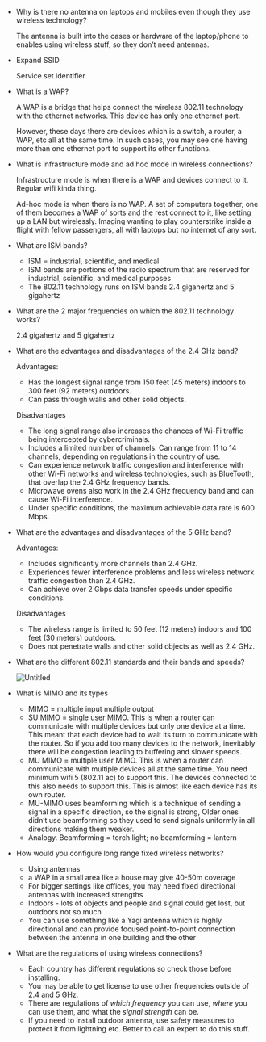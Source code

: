 - Why is there no antenna on laptops and mobiles even though they use wireless technology?
    
    The antenna is built into the cases or hardware of the laptop/phone to enables using wireless stuff, so they don’t need antennas.
    
- Expand SSID
    
    Service set identifier
    
- What is a WAP?
    
    A WAP is a bridge that helps connect the wireless 802.11 technology with the ethernet networks. This device has only one ethernet port. 
    
    However, these days there are devices which is a switch, a router, a WAP, etc all at the same time. In such cases, you may see one having more than one ethernet port to support its other functions.
    
- What is infrastructure mode and ad hoc mode in wireless connections?
    
    Infrastructure mode is when there is a WAP and devices connect to it. Regular wifi kinda thing.
    
    Ad-hoc mode is when there is no WAP. A set of computers together, one of them becomes a WAP of sorts and the rest connect to it, like setting up a LAN but wirelessly. Imaging wanting to play counterstrike inside a flight with fellow passengers, all with laptops but no internet of any sort. 
    
- What are ISM bands?
    - ISM = industrial, scientific, and medical
    - ISM bands are portions of the radio spectrum that are reserved for industrial, scientific, and medical purposes
    - The 802.11 technology runs on ISM bands 2.4 gigahertz and 5 gigahertz
- What are the 2 major frequencies on which the 802.11 technology works?
    
    2.4 gigahertz and 5 gigahertz
    
- What are the advantages and disadvantages of the 2.4 GHz band?
    
    Advantages:
    
    - Has the longest signal range from 150 feet (45 meters) indoors to 300 feet (92 meters) outdoors.
    - Can pass through walls and other solid objects.
    
    Disadvantages
    
    - The long signal range also increases the chances of Wi-Fi traffic being intercepted by cybercriminals.
    - Includes a limited number of channels. Can range from 11 to 14 channels, depending on regulations in the country of use.
    - Can experience network traffic congestion and interference with other Wi-Fi networks and wireless technologies, such as BlueTooth, that overlap the 2.4 GHz frequency bands.
    - Microwave ovens also work in the 2.4 GHz frequency band and can cause Wi-Fi interference.
    - Under specific conditions, the maximum achievable data rate is 600 Mbps.
- What are the advantages and disadvantages of the 5 GHz band?
    
    Advantages:
    
    - Includes significantly more channels than 2.4 GHz.
    - Experiences fewer interference problems and less wireless network traffic congestion than 2.4 GHz.
    - Can achieve over 2 Gbps data transfer speeds under specific conditions.
    
    Disadvantages
    
    - The wireless range is limited to 50 feet (12 meters) indoors and 100 feet (30 meters) outdoors.
    - Does not penetrate walls and other solid objects as well as 2.4 GHz.
- What are the different 802.11 standards and their bands and speeds?
    
    ![Untitled](https://prod-files-secure.s3.us-west-2.amazonaws.com/b53f5d3f-344b-4840-94bc-8498f3af413e/c20e20f7-bc1b-47f3-b531-f1bbfc1de534/Untitled.png)
    
- What is MIMO and its types
    - MIMO = multiple input multiple output
    - SU MIMO = single user MIMO. This is when a router can communicate with multiple devices but only one device at a time. This meant that each device had to wait its turn to communicate with the router. So if you add too many devices to the network, inevitably there will be congestion leading to buffering and slower speeds.
    - MU MIMO = multiple user MIMO. This is when a router can communicate with multiple devices all at the same time. You need minimum wifi 5 (802.11 ac) to support this. The devices connected to this also needs to support this. This is almost like each device has its own router.
    - MU-MIMO uses beamforming which is a technique of sending a signal in a specific direction, so the signal is strong, Older ones didn’t use beamforming so they used to send signals uniformly in all directions making them weaker.
    - Analogy. Beamforming = torch light; no beamforming = lantern
- How would you configure long range fixed wireless networks?
    - Using antennas
    - a WAP in a small area like a house may give 40-50m coverage
    - For bigger settings like offices, you may need fixed directional antennas with increased strengths
    - Indoors - lots of objects and people and signal could get lost, but outdoors not so much
    - You can use something like a Yagi antenna which is highly directional and can provide focused point-to-point connection between the antenna in one building and the other
- What are the regulations of using wireless connections?
    - Each country has different regulations so check those before installing.
    - You may be able to get license to use other frequencies outside of 2.4 and 5 GHz.
    - There are regulations of *which frequency* you can use, *where* you can use them, and what the *signal strength* can be.
    - If you need to install outdoor antenna, use safety measures to protect it from lightning etc. Better to call an expert to do this stuff.
